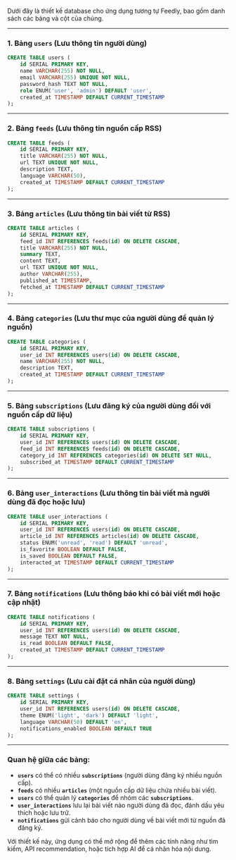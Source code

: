 Dưới đây là thiết kế database cho ứng dụng tương tự Feedly, bao gồm danh sách các bảng và cột của chúng.  

---

### **1. Bảng `users`** (Lưu thông tin người dùng)  
```sql
CREATE TABLE users (
    id SERIAL PRIMARY KEY,
    name VARCHAR(255) NOT NULL,
    email VARCHAR(255) UNIQUE NOT NULL,
    password_hash TEXT NOT NULL,
    role ENUM('user', 'admin') DEFAULT 'user',
    created_at TIMESTAMP DEFAULT CURRENT_TIMESTAMP
);
```

---

### **2. Bảng `feeds`** (Lưu thông tin nguồn cấp RSS)  
```sql
CREATE TABLE feeds (
    id SERIAL PRIMARY KEY,
    title VARCHAR(255) NOT NULL,
    url TEXT UNIQUE NOT NULL,
    description TEXT,
    language VARCHAR(50),
    created_at TIMESTAMP DEFAULT CURRENT_TIMESTAMP
);
```

---

### **3. Bảng `articles`** (Lưu thông tin bài viết từ RSS)  
```sql
CREATE TABLE articles (
    id SERIAL PRIMARY KEY,
    feed_id INT REFERENCES feeds(id) ON DELETE CASCADE,
    title VARCHAR(255) NOT NULL,
    summary TEXT,
    content TEXT,
    url TEXT UNIQUE NOT NULL,
    author VARCHAR(255),
    published_at TIMESTAMP,
    fetched_at TIMESTAMP DEFAULT CURRENT_TIMESTAMP
);
```

---

### **4. Bảng `categories`** (Lưu thư mục của người dùng để quản lý nguồn)  
```sql
CREATE TABLE categories (
    id SERIAL PRIMARY KEY,
    user_id INT REFERENCES users(id) ON DELETE CASCADE,
    name VARCHAR(255) NOT NULL,
    description TEXT,
    created_at TIMESTAMP DEFAULT CURRENT_TIMESTAMP
);
```

---

### **5. Bảng `subscriptions`** (Lưu đăng ký của người dùng đối với nguồn cấp dữ liệu)  
```sql
CREATE TABLE subscriptions (
    id SERIAL PRIMARY KEY,
    user_id INT REFERENCES users(id) ON DELETE CASCADE,
    feed_id INT REFERENCES feeds(id) ON DELETE CASCADE,
    category_id INT REFERENCES categories(id) ON DELETE SET NULL,
    subscribed_at TIMESTAMP DEFAULT CURRENT_TIMESTAMP
);
```

---

### **6. Bảng `user_interactions`** (Lưu thông tin bài viết mà người dùng đã đọc hoặc lưu)  
```sql
CREATE TABLE user_interactions (
    id SERIAL PRIMARY KEY,
    user_id INT REFERENCES users(id) ON DELETE CASCADE,
    article_id INT REFERENCES articles(id) ON DELETE CASCADE,
    status ENUM('unread', 'read') DEFAULT 'unread',
    is_favorite BOOLEAN DEFAULT FALSE,
    is_saved BOOLEAN DEFAULT FALSE,
    interacted_at TIMESTAMP DEFAULT CURRENT_TIMESTAMP
);
```

---

### **7. Bảng `notifications`** (Lưu thông báo khi có bài viết mới hoặc cập nhật)  
```sql
CREATE TABLE notifications (
    id SERIAL PRIMARY KEY,
    user_id INT REFERENCES users(id) ON DELETE CASCADE,
    message TEXT NOT NULL,
    is_read BOOLEAN DEFAULT FALSE,
    created_at TIMESTAMP DEFAULT CURRENT_TIMESTAMP
);
```

---

### **8. Bảng `settings`** (Lưu cài đặt cá nhân của người dùng)  
```sql
CREATE TABLE settings (
    id SERIAL PRIMARY KEY,
    user_id INT REFERENCES users(id) ON DELETE CASCADE,
    theme ENUM('light', 'dark') DEFAULT 'light',
    language VARCHAR(50) DEFAULT 'en',
    notifications_enabled BOOLEAN DEFAULT TRUE
);
```

---

### **Quan hệ giữa các bảng:**  
- **`users`** có thể có nhiều **`subscriptions`** (người dùng đăng ký nhiều nguồn cấp).  
- **`feeds`** có nhiều **`articles`** (một nguồn cấp dữ liệu chứa nhiều bài viết).  
- **`users`** có thể quản lý **`categories`** để nhóm các **`subscriptions`**.  
- **`user_interactions`** lưu lại bài viết nào người dùng đã đọc, đánh dấu yêu thích hoặc lưu trữ.  
- **`notifications`** gửi cảnh báo cho người dùng về bài viết mới từ nguồn đã đăng ký.  

Với thiết kế này, ứng dụng có thể mở rộng để thêm các tính năng như tìm kiếm, API recommendation, hoặc tích hợp AI để cá nhân hóa nội dung.